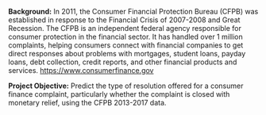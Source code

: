 **Background:**
In 2011, the Consumer Financial Protection Bureau (CFPB) was established in response to the Financial Crisis of 2007-2008 and Great Recession. The CFPB is an independent federal agency responsible for consumer protection in the financial sector. It has handled over 1 million complaints, helping consumers connect with financial companies to get direct responses about problems with mortgages, student loans, payday loans, debt collection, credit reports, and other financial products and services. https://www.consumerfinance.gov 

**Project Objective:** Predict the type of resolution offered for a consumer finance complaint, particularly whether the complaint is closed with monetary relief, using the CFPB 2013-2017 data.

